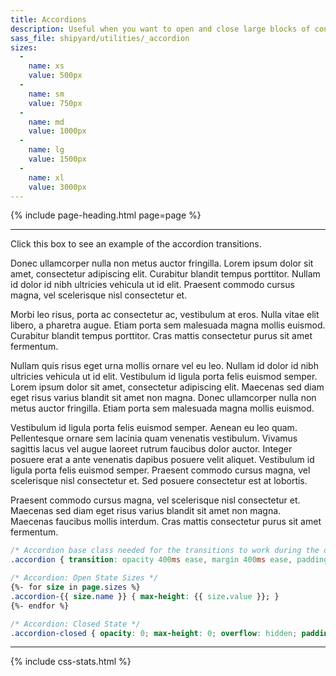 ```yaml
---
title: Accordions
description: Useful when you want to open and close large blocks of content in a more elegant way.
sass_file: shipyard/utilities/_accordion
sizes:
  -
    name: xs
    value: 500px
  -
    name: sm
    value: 750px
  -
    name: md
    value: 1000px
  -
    name: lg
    value: 1500px
  -
    name: xl
    value: 3000px
---
```


{% include page-heading.html page=page %}

---

<div class="box-secondary mb-30">
  <div class="box box-padding box-link padding-top-md padding-bottom-md" accordion="#accordion-example">
    Click this box to see an example of the accordion transitions.
  </div>
  <div id="accordion-example" class="accordion accordion-xs accordion-closed box-padding rounded-bottom">
    <p>Donec ullamcorper nulla non metus auctor fringilla. Lorem ipsum dolor sit amet, consectetur adipiscing elit. Curabitur blandit tempus porttitor. Nullam id dolor id nibh ultricies vehicula ut id elit. Praesent commodo cursus magna, vel scelerisque nisl consectetur et.</p>
    <p>Morbi leo risus, porta ac consectetur ac, vestibulum at eros. Nulla vitae elit libero, a pharetra augue. Etiam porta sem malesuada magna mollis euismod. Curabitur blandit tempus porttitor. Cras mattis consectetur purus sit amet fermentum.</p>
    <p>Nullam quis risus eget urna mollis ornare vel eu leo. Nullam id dolor id nibh ultricies vehicula ut id elit. Vestibulum id ligula porta felis euismod semper. Lorem ipsum dolor sit amet, consectetur adipiscing elit. Maecenas sed diam eget risus varius blandit sit amet non magna. Donec ullamcorper nulla non metus auctor fringilla. Etiam porta sem malesuada magna mollis euismod.</p>
    <p>Vestibulum id ligula porta felis euismod semper. Aenean eu leo quam. Pellentesque ornare sem lacinia quam venenatis vestibulum. Vivamus sagittis lacus vel augue laoreet rutrum faucibus dolor auctor. Integer posuere erat a ante venenatis dapibus posuere velit aliquet. Vestibulum id ligula porta felis euismod semper. Praesent commodo cursus magna, vel scelerisque nisl consectetur et. Sed posuere consectetur est at lobortis.</p>
    <p>Praesent commodo cursus magna, vel scelerisque nisl consectetur et. Maecenas sed diam eget risus varius blandit sit amet non magna. Maecenas faucibus mollis interdum. Cras mattis consectetur purus sit amet fermentum.</p>
  </div>
</div>

```css
/* Accordion base class needed for the transitions to work during the open and closed states. */  
.accordion { transition: opacity 400ms ease, margin 400ms ease, padding 400ms ease, max-height 400ms ease }

/* Accordion: Open State Sizes */
{%- for size in page.sizes %}
.accordion-{{ size.name }} { max-height: {{ size.value }}; }
{%- endfor %}

/* Accordion: Closed State */
.accordion-closed { opacity: 0; max-height: 0; overflow: hidden; padding-top: 0; padding-bottom: 0; margin-top: 0; margin-bottom: 0; }
```

---

{% include css-stats.html %}
